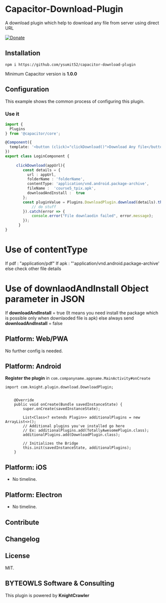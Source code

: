 # Capacitor-Download-Plugin
A download plugin which help to download any file from server using direct URL

[![Donate](https://img.shields.io/badge/Donate-PayPal-green.svg)](https://www.paypal.me/moberwasserlechner)


## Installation

`npm i https://github.com/ysumit52/capacitor-download-plugin`

Minimum Capacitor version is **1.0.0**

## Configuration

This example shows the common process of configuring this plugin.

### Use it

```typescript
import {
  Plugins
} from '@capacitor/core';

@Component({
  template: '<button (click)="clickDownload()">Download Any file</button>'
})
export class LoginComponent {
   
     clickDownload(appUrl){
        const details = {
          url : appUrl,
          folderName : 'folderName',
          contentType: 'application/vnd.android.package-archive',
          fileName :  'course5_tpix.apk',
          downloadAndInstall :  true
        };
        const pluginValue = Plugins.DownloadPlugin.download(details).then(() => {
            // do stuff
        }).catch(error => {
            console.error("File downlaodin failed", error.message);
        });
      }
}
```
# Use of contentType
If pdf : "application/pdf"
If apk : "'application/vnd.android.package-archive'
else check other file details

# Use of downlaodAndInstall Object parameter in JSON

If **downloadAndInstall** = true (It means you need install the package which is possible only when downlaoded file is apk)
else always send **downloadAndInstall** = false 

## Platform: Web/PWA

No further config is needed.

## Platform: Android

**Register the plugin** in `com.companyname.appname.MainActivity#onCreate`

```
import com.knight.plugin.download.DownloadPlugin;


    @Override
    public void onCreate(Bundle savedInstanceState) {
        super.onCreate(savedInstanceState);

        List<Class<? extends Plugin>> additionalPlugins = new ArrayList<>();
        // Additional plugins you've installed go here
        // Ex: additionalPlugins.add(TotallyAwesomePlugin.class);
        additionalPlugins.add(DownloadPlugin.class);

        // Initializes the Bridge
        this.init(savedInstanceState, additionalPlugins);
    }
```

## Platform: iOS

- No timeline.

## Platform: Electron

- No timeline.

## Contribute


## Changelog


## License

MIT. 

## BYTEOWLS Software & Consulting

This plugin is powered by **KnightCrawler**

